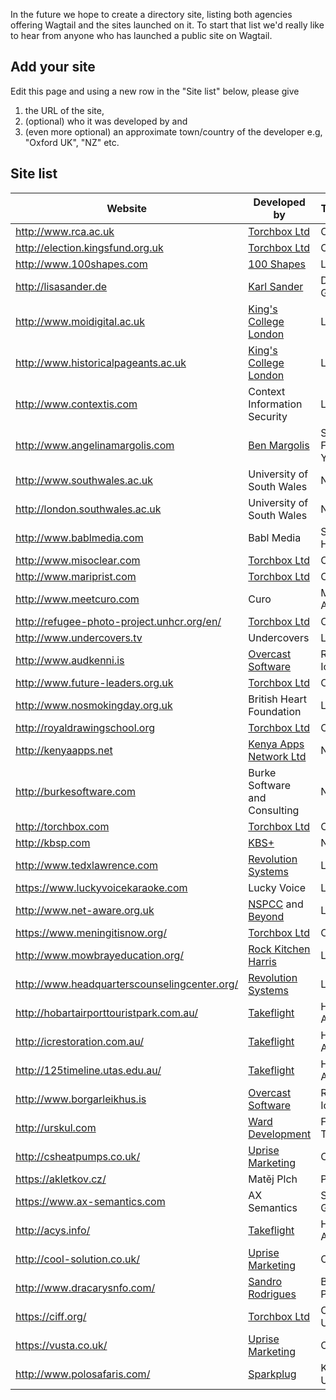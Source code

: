 In the future we hope to create a directory site, listing both agencies offering Wagtail and the sites launched on it. To start that list we'd really like to hear from anyone who has launched a public site on Wagtail.

## Add your site

Edit this page and using a new row in the "Site list" below, please give

1. the URL of the site, 
2. (optional) who it was developed by and 
3. (even more optional) an approximate town/country of the developer e.g, "Oxford UK", "NZ" etc.

## Site list

Website                             | Developed by                        | Town/Country
------------------------------------|-------------------------------------|------------------
http://www.rca.ac.uk                | [Torchbox Ltd](http://torchbox.com) | Oxford, UK
http://election.kingsfund.org.uk    | [Torchbox Ltd](http://torchbox.com) | Oxford, UK
http://www.100shapes.com            | [100 Shapes](http://www.100shapes.com) | London, UK
http://lisasander.de                | [Karl Sander](http://kall.ws)       | Dresden, Germany
http://www.moidigital.ac.uk         | [King's College London](http://www.kcl.ac.uk/) | London, UK
http://www.historicalpageants.ac.uk | [King's College London](http://www.kcl.ac.uk/) | London, UK
http://www.contextis.com            | Context Information Security        | London, UK
http://www.angelinamargolis.com     | [Ben Margolis](http://www.sixpearls.com/) | San Francisco/New York City, USA
http://www.southwales.ac.uk         | University of South Wales           | Newport, UK
http://london.southwales.ac.uk      | University of South Wales           | Newport, UK
http://www.bablmedia.com            | Babl Media                          | Shaker Heights, USA
http://www.misoclear.com            | [Torchbox Ltd](http://torchbox.com) | Oxford, UK
http://www.mariprist.com            | [Torchbox Ltd](http://torchbox.com) | Oxford, UK
http://www.meetcuro.com             | Curo                                | Melbourne, Australia
http://refugee-photo-project.unhcr.org/en/ | [Torchbox Ltd](http://torchbox.com) | Oxford, UK
http://www.undercovers.tv           | Undercovers | London, UK
http://www.audkenni.is              | [Overcast Software](http://www.overcast.io) | Reykjavík, Iceland
http://www.future-leaders.org.uk    | [Torchbox Ltd](http://torchbox.com) | Oxford, UK
http://www.nosmokingday.org.uk      | British Heart Foundation            | London, UK
http://royaldrawingschool.org       | [Torchbox Ltd](http://torchbox.com) | Oxford, UK
http://kenyaapps.net                | [Kenya Apps Network Ltd](http://kenyaapps.net) | Nairobi, Kenya
http://burkesoftware.com            | Burke Software and Consulting       | New York, NY
http://torchbox.com                 | [Torchbox Ltd](http://torchbox.com) | Oxford, UK 
http://kbsp.com                     | [KBS+](http://kbsp.com)             | New York, NY
http://www.tedxlawrence.com         | [Revolution Systems](http://www.revsys.com) | Lawrence, KS
https://www.luckyvoicekaraoke.com   | Lucky Voice                         | London, UK
http://www.net-aware.org.uk         | [NSPCC](http://www.nspcc.org.uk) and [Beyond](https://bynd.com) | London, UK
https://www.meningitisnow.org/      | [Torchbox Ltd](http://torchbox.com) | Oxford, UK
http://www.mowbrayeducation.org/    | [Rock Kitchen Harris](http://www.rkh.co.uk/) | Leicester, UK
http://www.headquarterscounselingcenter.org/ | [Revolution Systems](http://www.revsys.com/) | Lawrence, KS
http://hobartairporttouristpark.com.au/ | [Takeflight](http://www.takeflight.com.au/) | Hobart, Australia
http://icrestoration.com.au/        | [Takeflight](http://www.takeflight.com.au/) | Hobart, Australia
http://125timeline.utas.edu.au/     | [Takeflight](http://www.takeflight.com.au/) | Hobart, Australia
http://www.borgarleikhus.is         | [Overcast Software](http://www.overcast.io) | Reykjavík, Iceland
http://urskul.com                   | [Ward Development](http://warddevelopment.co) | Fort Worth, Texas, USA
http://csheatpumps.co.uk/           | [Uprise Marketing](http://uprisemarketing.co.uk/) | Cardiff, UK
https://akletkov.cz/                | Matěj Plch                           | Praha, CZ
https://www.ax-semantics.com  | AX Semantics  | Stuttgart, Germany 
http://acys.info/     | [Takeflight](http://www.takeflight.com.au/) | Hobart, Australia
http://cool-solution.co.uk/         | [Uprise Marketing](http://uprisemarketing.co.uk/) | Cardiff, UK
http://www.dracarysnfo.com/         | [Sandro Rodrigues](http://pt.linkedin.com/in/rodriguessandro) | Braga, Portugal
https://ciff.org/         | [Torchbox Ltd](http://torchbox.com) | Oxford/Bristol, UK
https://vusta.co.uk/           | [Uprise Marketing](http://uprisemarketing.co.uk/) | Cardiff, UK
http://www.polosafaris.com/    | [Sparkplug](http://sparkpl.ug) | Kampala, Uganda